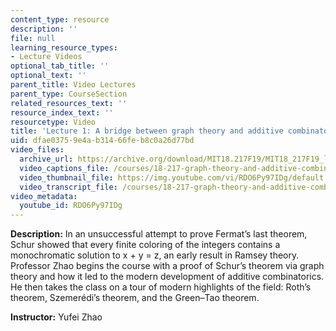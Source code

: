 ```yaml
---
content_type: resource
description: ''
file: null
learning_resource_types:
- Lecture Videos
optional_tab_title: ''
optional_text: ''
parent_title: Video Lectures
parent_type: CourseSection
related_resources_text: ''
resource_index_text: ''
resourcetype: Video
title: 'Lecture 1: A bridge between graph theory and additive combinatorics'
uid: dfae0375-9e4a-b314-66fe-b8c0a26d77bd
video_files:
  archive_url: https://archive.org/download/MIT18.217F19/MIT18_217F19_lec01_300k.mp4
  video_captions_file: /courses/18-217-graph-theory-and-additive-combinatorics-fall-2019/cbe3fea8d0095d538a20c05008919920_RDO6Py97IDg.vtt
  video_thumbnail_file: https://img.youtube.com/vi/RDO6Py97IDg/default.jpg
  video_transcript_file: /courses/18-217-graph-theory-and-additive-combinatorics-fall-2019/b8d25dcb3ec2eb4ea2dfd12dcc3ae388_RDO6Py97IDg.pdf
video_metadata:
  youtube_id: RDO6Py97IDg
---
```


**Description:** In an unsuccessful attempt to prove Fermat’s last theorem, Schur showed that every finite coloring of the integers contains a monochromatic solution to x + y = z, an early result in Ramsey theory. Professor Zhao begins the course with a proof of Schur’s theorem via graph theory and how it led to the modern development of additive combinatorics. He then takes the class on a tour of modern highlights of the field: Roth’s theorem, Szemerédi’s theorem, and the Green–Tao theorem.

**Instructor:** Yufei Zhao